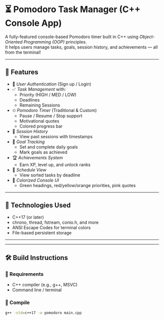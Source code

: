 # ⏳ Pomodoro Task Manager (C++ Console App)

A fully-featured console-based Pomodoro timer built in C++ using *Object-Oriented Programming (OOP)* principles.  
It helps users manage tasks, goals, session history, and achievements — all from the terminal!

---

## 🚀 Features

- 🧠 *User Authentication* (Sign up / Login)
- ✅ *Task Management* with:
  - Priority (HIGH / MED / LOW)
  - Deadlines
  - Remaining Sessions
- ⏲ *Pomodoro Timer* (Traditional & Custom)
  - Pause / Resume / Stop support
  - Motivational quotes
  - Colored progress bar
- 📜 *Session History*
  - View past sessions with timestamps
- 🎯 *Goal Tracking*
  - Set and complete daily goals
  - Mark goals as achieved
- 🏆 *Achievements System*
  - Earn XP, level up, and unlock ranks
- 📅 *Schedule View*
  - View sorted tasks by deadline
- 🎨 *Colorized Console UI*
  - Green headings, red/yellow/orange priorities, pink quotes

---

## 🧩 Technologies Used

- C++17 (or later)
- chrono, thread, fstream, conio.h, and more
- ANSI Escape Codes for terminal colors
- File-based persistent storage

---


---

## 🛠 Build Instructions

### 🔧 Requirements
- C++ compiler (e.g., g++, MSVC)
- Command line / terminal

### 🧪 Compile
```bash
g++ -std=c++17 -o pomodoro main.cpp
